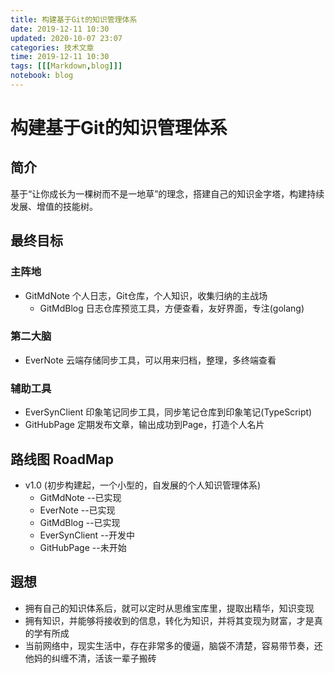 ```yaml
---
title: 构建基于Git的知识管理体系
date: 2019-12-11 10:30
updated: 2020-10-07 23:07
categories: 技术文章
time: 2019-12-11 10:30
tags: [[[Markdown,blog]]]
notebook: blog
---
```


# 构建基于Git的知识管理体系

## 简介

基于“让你成长为一棵树而不是一地草”的理念，搭建自己的知识金字塔，构建持续发展、增值的技能树。

## 最终目标

### 主阵地

- GitMdNote 个人日志，Git仓库，个人知识，收集归纳的主战场
    - GitMdBlog 日志仓库预览工具，方便查看，友好界面，专注(golang)

### 第二大脑

- EverNote 云端存储同步工具，可以用来归档，整理，多终端查看

### 辅助工具

- EverSynClient 印象笔记同步工具，同步笔记仓库到印象笔记(TypeScript)
- GitHubPage 定期发布文章，输出成功到Page，打造个人名片

## 路线图 RoadMap

- v1.0 (初步构建起，一个小型的，自发展的个人知识管理体系)
    - GitMdNote   --已实现
    - EverNote    --已实现
    - GitMdBlog   --已实现
    - EverSynClient  --开发中
    - GitHubPage     --未开始

## 遐想

- 拥有自己的知识体系后，就可以定时从思维宝库里，提取出精华，知识变现
- 拥有知识，并能够将接收到的信息，转化为知识，并将其变现为财富，才是真的学有所成
- 当前网络中，现实生活中，存在非常多的傻逼，脑袋不清楚，容易带节奏，还他妈的纠缠不清，活该一辈子搬砖

